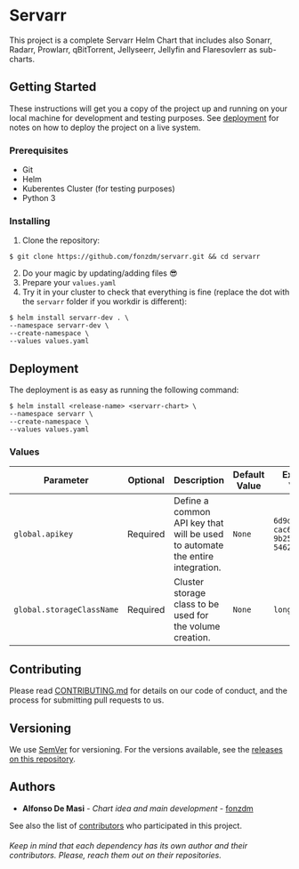 # Servarr

This project is a complete Servarr Helm Chart that includes also Sonarr, Radarr, Prowlarr, qBitTorrent, Jellyseerr, Jellyfin and Flaresovlerr as sub-charts.

## Getting Started

These instructions will get you a copy of the project up and running on your local machine for development and testing purposes. See [deployment](#deployment) for notes on how to deploy the project on a live system.

### Prerequisites

- Git
- Helm
- Kuberentes Cluster (for testing purposes)
- Python 3

### Installing

1. Clone the repository:

```shell
$ git clone https://github.com/fonzdm/servarr.git && cd servarr
```

2. Do your magic by updating/adding files 😎
3. Prepare your `values.yaml`
4. Try it in your cluster to check that everything is fine (replace the dot with the `servarr` folder if you workdir is different):

```shell
$ helm install servarr-dev . \
--namespace servarr-dev \
--create-namespace \
--values values.yaml
```

## Deployment

The deployment is as easy as running the following command:

```shell
$ helm install <release-name> <servarr-chart> \
--namespace servarr \
--create-namespace \
--values values.yaml
```

### Values

| **Parameter** | **Optional** | **Description** | **Default Value** | **Example Value** |
|---------------|--------------|-----------------|-------------------|-------------------|
| `global.apikey` | Required | Define a common API key that will be used to automate the entire integration. | `None` | `6d9df216-cac6-4f4a-9b25-5462026ce7be` |
| `global.storageClassName` | Required | Cluster storage class to be used for the volume creation. | `None` | `longhorn` |

<!-- Table init with some values just to give the idea on how it will be. A lot of values (almost all of them) are missing and MUST be filled in the table. -->

## Contributing

Please read [CONTRIBUTING.md](./CONTRIBUTING.md) for details on our code of conduct, and the process for submitting pull requests to us.

## Versioning

We use [SemVer](http://semver.org/) for versioning. For the versions available, see the [releases on this repository](https://github.com/fonzdm/servarr/releases). 

## Authors

* **Alfonso De Masi** - *Chart idea and main development* - [fonzdm](https://github.com/fonzdm)

See also the list of [contributors](https://github.com/fonzdm/servarr/contributors) who participated in this project.

###### Keep in mind that each dependency has its own author and their contributors. Please, reach them out on their repositories.

<!--
## License

This project is licensed under the MIT License - see the [LICENSE.md](LICENSE.md) file for details

## Acknowledgments

* Hat tip to anyone whose code was used
* Inspiration
* etc
-->
